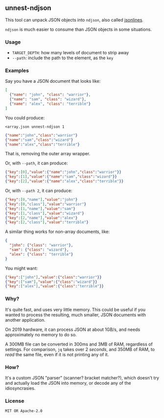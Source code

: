 ## unnest-ndjson

This tool can unpack JSON objects into `ndjson`, also called [jsonlines](https://jsonlines.org/).

`ndjson` is much easier to consume than JSON objects in some situations.


### Usage

* `TARGET_DEPTH`: how many levels of document to strip away
* `--path`: include the path to the element, as the `key`


### Examples

Say you have a JSON document that looks like:

```json
[
  {"name": "john", "class": "warrior"},
  {"name": "sam", "class": "wizard"},
  {"name": "alex", "class": "terrible"}
]
```

You could produce:
```
<array.json unnest-ndjson 1
```

```json lines
{"name":"john","class":"warrior"}
{"name":"sam","class":"wizard"}
{"name":"alex","class":"terrible"}
```

That is, removing the outer array wrapper.

Or, with `--path`, it can produce:
```json lines
{"key":[0],"value":{"name":"john","class":"warrior"}}
{"key":[1],"value":{"name":"sam","class":"wizard"}}
{"key":[2],"value":{"name":"alex","class":"terrible"}}
```

Or, with `--path 2`, it can produce:
```json lines
{"key":[0,"name"],"value":"john"}
{"key":[0,"class"],"value":"warrior"}
{"key":[1,"name"],"value":"sam"}
{"key":[1,"class"],"value":"wizard"}
{"key":[2,"name"],"value":"alex"}
{"key":[2,"class"],"value":"terrible"}

```

A similar thing works for non-array documents, like:
```json
{
  "john": {"class": "warrior"},
  "sam": {"class": "wizard"},
  "alex": {"class": "terrible"}
}
```

You might want:
```json lines
{"key":["john"],"value":{"class":"warrior"}}
{"key":["sam"],"value":{"class":"wizard"}}
{"key":["alex"],"value":{"class":"terrible"}}
```


### Why?

It's quite fast, and uses very little memory. This could be useful if you wanted
to process the resulting, much smaller, JSON documents with another application.

On 2019 hardware, it can process JSON at about 1GB/s, and needs approximately no memory to do so.

A 300MB file can be converted in 300ms and 3MB of RAM, regardless of settings.
For comparison, `jq` takes over 2 *seconds*, and 350MB of RAM, to *read* the same file,
even if it is not printing any of it.


### How?

It's a custom JSON "parser" (scanner? bracket matcher?), which doesn't try and
actually load the JSON into memory, or decode any of the idiosyncrasies.


### License

`MIT OR Apache-2.0`

